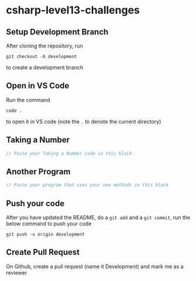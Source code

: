 # csharp-level13-challenges

## Setup Development Branch
After cloning the repository, run

```
git checkout -b development
```

to create a development branch

## Open in VS Code 

Run the command 

```
code .
```

to open it in VS code (note the `.` to denote the current directory)

## Taking a Number

```csharp
// Paste your Taking a Number code in this block
```

## Another Program
```csharp
// Paste your program that uses your new methods in this block
```



## Push your code

After you have updated the README, do a `git add` and a `git commit`, run the below command to push your code

```
git push -u origin development
```

## Create Pull Request
On Github, create a pull request (name it Development) and mark me as a reviewer
